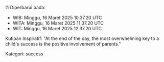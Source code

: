 ⏰ Diperbarui pada:
- WIB: Minggu, 16 Maret 2025 10.37.20 UTC
- WITA: Minggu, 16 Maret 2025 11.37.20 UTC
- WIT: Minggu, 16 Maret 2025 12.37.20 UTC

Kutipan Inspiratif:
"At the end of the day, the most overwhelming key to a child's success is the positive involvement of parents."


Kategori: success


